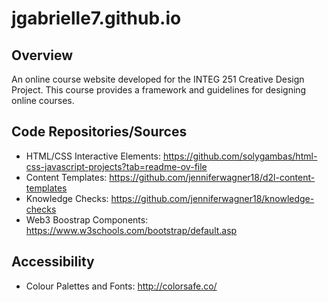 # jgabrielle7.github.io
## Overview
An online course website developed for the INTEG 251 Creative Design Project. This course provides a framework and guidelines for designing online courses.
## Code Repositories/Sources
* HTML/CSS Interactive Elements: https://github.com/solygambas/html-css-javascript-projects?tab=readme-ov-file
* Content Templates: https://github.com/jenniferwagner18/d2l-content-templates
* Knowledge Checks: https://github.com/jenniferwagner18/knowledge-checks
* Web3 Boostrap Components: https://www.w3schools.com/bootstrap/default.asp
## Accessibility
* Colour Palettes and Fonts: http://colorsafe.co/
